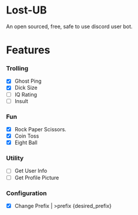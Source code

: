 # Lost-UB
 An open sourced, free, safe to use discord user bot.

# Features
### Trolling
- [x] Ghost Ping
- [x] Dick Size
- [ ] IQ Rating
- [ ] Insult

### Fun
- [x] Rock Paper Scissors.
- [x] Coin Toss
- [x] Eight Ball

### Utility
- [ ] Get User Info
- [ ] Get Profile Picture

### Configuration
- [x] Change Prefix | >prefix {desired_prefix}